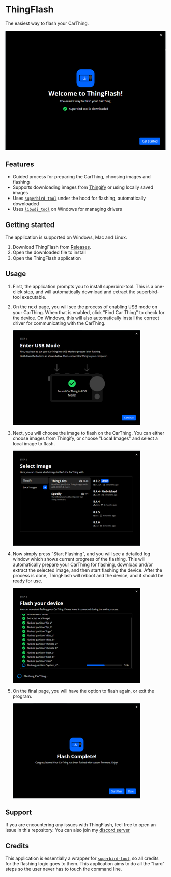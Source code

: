 # ThingFlash

The easiest way to flash your CarThing.

<img src=".github/assets/thingflash.png" width="600" />

## Features

- Guided process for preparing the CarThing, choosing images and flashing
- Supports downloading images from [Thingify](https://thingify.tools/) or using locally saved images
- Uses [`superbird-tool`](https://github.com/BluDood/superbird-tool) under the hood for flashing, automatically downloaded
- Uses [`libwdi_tool`](https://github.com/BluDood/libwdi_tool) on Windows for managing drivers

## Getting started

The application is supported on Windows, Mac and Linux.

1. Download ThingFlash from [Releases](../../releases/).
2. Open the downloaded file to install
3. Open the ThingFlash application

## Usage

1. First, the application prompts you to install superbird-tool. This is a one-click step, and will automatically download and extract the superbird-tool executable.
2. On the next page, you will see the process of enabling USB mode on your CarThing. When that is enabled, click "Find Car Thing" to check for the device. On Windows, this will also automatically install the correct driver for communicating with the CarThing.

   <img src=".github/assets/usb.png" width="400" />

3. Next, you will choose the image to flash on the CarThing. You can either choose images from Thingify, or choose "Local Images" and select a local image to flash.

   <img src=".github/assets/images.png" width="400" />

4. Now simply press "Start Flashing", and you will see a detailed log window which shows current progress of the flashing. This will automatically prepare your CarThing for flashing, download and/or extract the selected image, and then start flashing the device. After the process is done, ThingFlash will reboot and the device, and it should be ready for use.

   <img src=".github/assets/logs.png" width="400" />

5. On the final page, you will have the option to flash again, or exit the program.

   <img src=".github/assets/completed.png" width="400" />

## Support

If you are encountering any issues with ThingFlash, feel free to open an issue in this repository. You can also join my [discord server](https://discord.bludood.com)

## Credits

This application is essentially a wrapper for [`superbird-tool`](https://github.com/thinglabsoss/superbird-tool), so all credits for the flashing logic goes to them. This application aims to do all the "hard" steps so the user never has to touch the command line.

